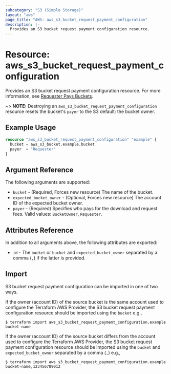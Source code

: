 ```yaml
---
subcategory: "S3 (Simple Storage)"
layout: "aws"
page_title: "AWS: aws_s3_bucket_request_payment_configuration"
description: |-
  Provides an S3 bucket request payment configuration resource.
---
```


# Resource: aws_s3_bucket_request_payment_configuration

Provides an S3 bucket request payment configuration resource. For more information, see [Requester Pays Buckets](https://docs.aws.amazon.com/AmazonS3/latest/dev/RequesterPaysBuckets.html).

~> **NOTE:** Destroying an `aws_s3_bucket_request_payment_configuration` resource resets the bucket's `payer` to the S3 default: the bucket owner.

## Example Usage

```terraform
resource "aws_s3_bucket_request_payment_configuration" "example" {
  bucket = aws_s3_bucket.example.bucket
  payer  = "Requester"
}
```

## Argument Reference

The following arguments are supported:

* `bucket` - (Required, Forces new resource) The name of the bucket.
* `expected_bucket_owner` - (Optional, Forces new resource) The account ID of the expected bucket owner.
* `payer` - (Required) Specifies who pays for the download and request fees. Valid values: `BucketOwner`, `Requester`.

## Attributes Reference

In addition to all arguments above, the following attributes are exported:

* `id` - The `bucket` or `bucket` and `expected_bucket_owner` separated by a comma (`,`) if the latter is provided.

## Import

S3 bucket request payment configuration can be imported in one of two ways.

If the owner (account ID) of the source bucket is the same account used to configure the Terraform AWS Provider,
the S3 bucket request payment configuration resource should be imported using the `bucket` e.g.,

```
$ terraform import aws_s3_bucket_request_payment_configuration.example bucket-name
```

If the owner (account ID) of the source bucket differs from the account used to configure the Terraform AWS Provider,
the S3 bucket request payment configuration resource should be imported using the `bucket` and `expected_bucket_owner` separated by a comma (`,`) e.g.,

```
$ terraform import aws_s3_bucket_request_payment_configuration.example bucket-name,123456789012
```

